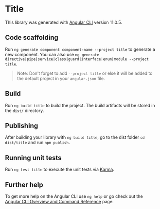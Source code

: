 # Title

This library was generated with [Angular CLI](https://github.com/angular/angular-cli) version 11.0.5.

## Code scaffolding

Run `ng generate component component-name --project title` to generate a new component. You can also use `ng generate directive|pipe|service|class|guard|interface|enum|module --project title`.
> Note: Don't forget to add `--project title` or else it will be added to the default project in your `angular.json` file. 

## Build

Run `ng build title` to build the project. The build artifacts will be stored in the `dist/` directory.

## Publishing

After building your library with `ng build title`, go to the dist folder `cd dist/title` and run `npm publish`.

## Running unit tests

Run `ng test title` to execute the unit tests via [Karma](https://karma-runner.github.io).

## Further help

To get more help on the Angular CLI use `ng help` or go check out the [Angular CLI Overview and Command Reference](https://angular.io/cli) page.
